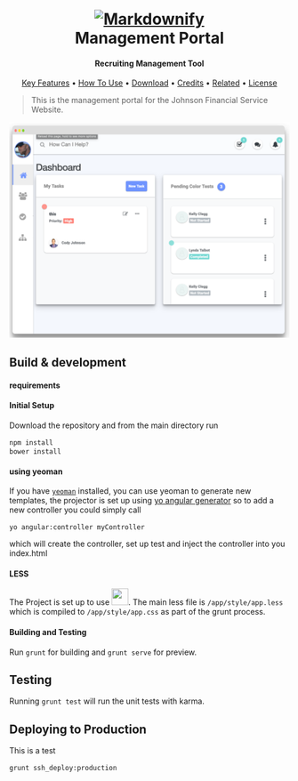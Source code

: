 <h1 align="center">
  <br>
  <a href="https://jfsapp.com"><img src="https://jfsapp.com/Open/API/Images/Brand/Logos/JFS_New/logo-flat.png" alt="Markdownify" width="200"></a>
  <br>
  Management Portal
  <br>
</h1>

<h4 align="center">Recruiting Management Tool</h4>



<p align="center">
  <a href="#key-features">Key Features</a> •
  <a href="#how-to-use">How To Use</a> •
  <a href="#download">Download</a> •
  <a href="#credits">Credits</a> •
  <a href="#related">Related</a> •
  <a href="#license">License</a>
</p>


> This is the management portal for the Johnson Financial Service Website.

<p align="center">
    <img src="https://raw.githubusercontent.com/codyscottjohnson/JFS-Admin/master/preview/Dashboard.png" />

</p>

## Build & development
#### requirements

#### Initial Setup
Download the repository and from the main directory run

```
npm install
bower install
```
#### using yeoman

If you have [`yeoman`](https://yeoman.io/) installed, you can use yeoman to generate new templates, the projector is set up using [yo angular generator](https://github.com/yeoman/generator-angular)
so to add a new controller you could simply call

```
yo angular:controller myController

```

which will create the controller, set up test and inject the controller into you index.html

#### LESS

The Project is set up to use <img style="height:30px;width:30px" src='http://devicon.fr/devicon.git/icons/less/less-plain-wordmark.svg'/>. The main less file is `/app/style/app.less` which is compiled to `/app/style/app.css` as part of the grunt process.

#### Building and Testing

Run `grunt` for building and `grunt serve` for preview.

## Testing

Running `grunt test` will run the unit tests with karma.

## Deploying to Production

This is a test
```
grunt ssh_deploy:production

```
